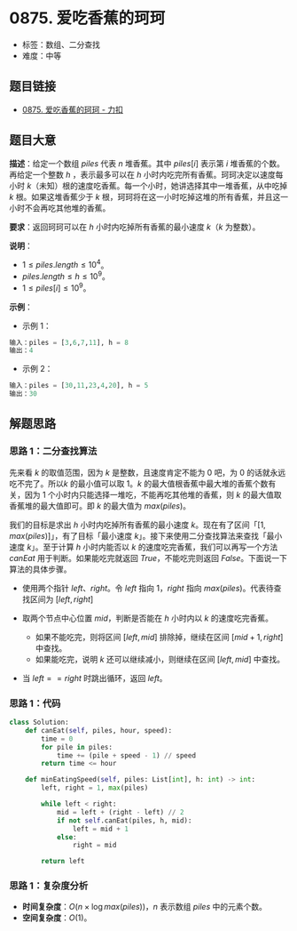# 0875. 爱吃香蕉的珂珂

- 标签：数组、二分查找
- 难度：中等

## 题目链接

- [0875. 爱吃香蕉的珂珂 - 力扣](https://leetcode.cn/problems/koko-eating-bananas/)

## 题目大意

**描述**：给定一个数组 $piles$ 代表 $n$ 堆香蕉。其中 $piles[i]$ 表示第 $i$ 堆香蕉的个数。再给定一个整数 $h$ ，表示最多可以在 $h$ 小时内吃完所有香蕉。珂珂决定以速度每小时 $k$（未知）根的速度吃香蕉。每一个小时，她讲选择其中一堆香蕉，从中吃掉 $k$ 根。如果这堆香蕉少于 $k$ 根，珂珂将在这一小时吃掉这堆的所有香蕉，并且这一小时不会再吃其他堆的香蕉。  

**要求**：返回珂珂可以在 $h$ 小时内吃掉所有香蕉的最小速度 $k$（$k$ 为整数）。

**说明**：

- $1 \le piles.length \le 10^4$。
- $piles.length \le h \le 10^9$。
- $1 \le piles[i] \le 10^9$。

**示例**：

- 示例 1：

```python
输入：piles = [3,6,7,11], h = 8
输出：4
```

- 示例 2：

```python
输入：piles = [30,11,23,4,20], h = 5
输出：30
```

## 解题思路

### 思路 1：二分查找算法

先来看 $k$ 的取值范围，因为 $k$ 是整数，且速度肯定不能为 $0$ 吧，为 $0$ 的话就永远吃不完了。所以$k$ 的最小值可以取 $1$。$k$ 的最大值根香蕉中最大堆的香蕉个数有关，因为 $1$ 个小时内只能选择一堆吃，不能再吃其他堆的香蕉，则 $k$ 的最大值取香蕉堆的最大值即可。即 $k$ 的最大值为 $max(piles)$。

我们的目标是求出 $h$ 小时内吃掉所有香蕉的最小速度 $k$。现在有了区间「$[1, max(piles)]$」，有了目标「最小速度 $k$」。接下来使用二分查找算法来查找「最小速度 $k$」。至于计算 $h$ 小时内能否以 $k$ 的速度吃完香蕉，我们可以再写一个方法 $canEat$ 用于判断。如果能吃完就返回 $True$，不能吃完则返回 $False$。下面说一下算法的具体步骤。

- 使用两个指针 $left$、$right$。令 $left$ 指向 $1$，$right$ 指向 $max(piles)$。代表待查找区间为 $[left, right]$

- 取两个节点中心位置 $mid$，判断是否能在 $h$ 小时内以 $k$ 的速度吃完香蕉。
  - 如果不能吃完，则将区间 $[left, mid]$ 排除掉，继续在区间 $[mid + 1, right]$ 中查找。
  - 如果能吃完，说明 $k$ 还可以继续减小，则继续在区间 $[left, mid]$ 中查找。
- 当 $left == right$ 时跳出循环，返回 $left$。

### 思路 1：代码

```python
class Solution:
    def canEat(self, piles, hour, speed):
        time = 0
        for pile in piles:
            time += (pile + speed - 1) // speed
        return time <= hour

    def minEatingSpeed(self, piles: List[int], h: int) -> int:
        left, right = 1, max(piles)

        while left < right:
            mid = left + (right - left) // 2
            if not self.canEat(piles, h, mid):
                left = mid + 1
            else:
                right = mid

        return left
```

### 思路 1：复杂度分析

- **时间复杂度**：$O(n \times \log max(piles))$，$n$ 表示数组 $piles$ 中的元素个数。
- **空间复杂度**：$O(1)$。

